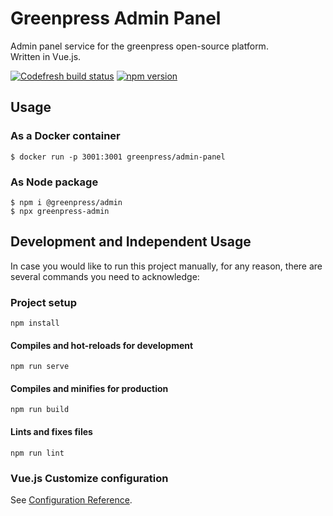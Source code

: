 # Greenpress Admin Panel

Admin panel service for the greenpress open-source platform.<br>
Written in Vue.js.

[![Codefresh build status]( https://g.codefresh.io/api/badges/pipeline/greenpress/admin-panel%2Fmaster?type=cf-1)]( https%3A%2F%2Fg.codefresh.io%2Fpublic%2Faccounts%2Fgreenpress%2Fpipelines%2Fnew%2F5df22be825b910790c3882e6)
[![npm version](https://badge.fury.io/js/%40greenpress%2Fadmin.svg)](https://badge.fury.io/js/%40greenpress%2Fadmin)
## Usage
### As a Docker container
```
$ docker run -p 3001:3001 greenpress/admin-panel
```
### As Node package
```
$ npm i @greenpress/admin
$ npx greenpress-admin
```

## Development and Independent Usage
In case you would like to run this project manually, for any reason, there are several commands you need to acknowledge:

### Project setup
```
npm install
```

#### Compiles and hot-reloads for development
```
npm run serve
```

#### Compiles and minifies for production
```
npm run build
```

#### Lints and fixes files
```
npm run lint
```

### Vue.js Customize configuration
See [Configuration Reference](https://cli.vuejs.org/config/).
